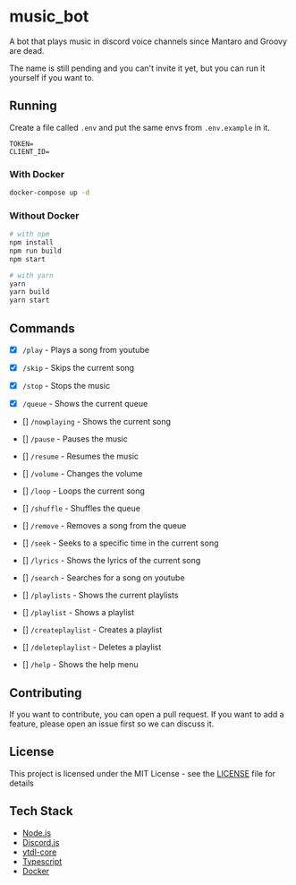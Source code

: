 # music_bot

A bot that plays music in discord voice channels since Mantaro and Groovy are dead.

The name is still pending and you can't invite it yet, but you can run it yourself if you want to.

## Running

Create a file called `.env` and put the same envs from `.env.example` in it.

```env
TOKEN=
CLIENT_ID=
```

### With Docker

```sh
docker-compose up -d
```

### Without Docker

```sh
# with npm
npm install
npm run build
npm start

# with yarn
yarn
yarn build
yarn start
```

## Commands

- [x] `/play` - Plays a song from youtube

- [x] `/skip` - Skips the current song

- [x] `/stop` - Stops the music

- [x] `/queue` - Shows the current queue

- [] `/nowplaying` - Shows the current song

- [] `/pause` - Pauses the music

- [] `/resume` - Resumes the music

- [] `/volume` - Changes the volume

- [] `/loop` - Loops the current song

- [] `/shuffle` - Shuffles the queue

- [] `/remove` - Removes a song from the queue

- [] `/seek` - Seeks to a specific time in the current song

- [] `/lyrics` - Shows the lyrics of the current song

- [] `/search` - Searches for a song on youtube

- [] `/playlists` - Shows the current playlists

- [] `/playlist` - Shows a playlist

- [] `/createplaylist` - Creates a playlist

- [] `/deleteplaylist` - Deletes a playlist

- [] `/help` - Shows the help menu

## Contributing

If you want to contribute, you can open a pull request. If you want to add a feature, please open an issue first so we can discuss it.

## License

This project is licensed under the MIT License - see the [LICENSE](LICENSE) file for details

## Tech Stack

- [Node.js](https://nodejs.org/en/)
- [Discord.js](https://discord.js.org/#/)
- [ytdl-core](https://www.npmjs.com/package/ytdl-core)
- [Typescript](https://www.typescriptlang.org/)
- [Docker](https://www.docker.com/)
